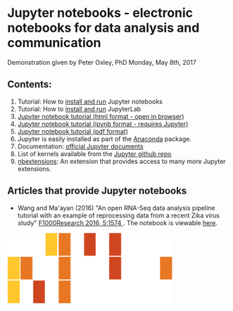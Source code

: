 # Jupyter notebooks - electronic notebooks for data analysis and communication

Demonstration given by Peter Oxley, PhD
Monday, May 8th, 2017

## Contents:
1. Tutorial: How to [install and run](./Jupyter_notebook.md) Jupyter notebooks
2. Tutorial: How to [install and run](./Jupyterlab_install.md) JupyterLab
2. [Jupyter notebook tutorial (html format - open in browser)](./Jupyter_Notebook_Demo.html)
3. [Jupyter notebook tutorial (ipynb format - requires Jupyter)](./Jupyter_Notebook_Demo.ipynb)
4. [Jupyter notebook tutorial (pdf format)](./Jupyter_Notebook_Demo.pdf)
5. Jupyter is easily installed as part of the [Anaconda](https://www.continuum.io/downloads) package.
6. Documentation: [official Jupyter documents](https://jupyter.readthedocs.io/en/latest/index.html)
7. List of kernels available from the [Jupyter github repo](https://github.com/jupyter/jupyter/wiki/Jupyter-kernels)
8. [nbextensions](http://jupyter-contrib-nbextensions.readthedocs.io/en/latest/nbextensions/exercise/readme.html): An extension that provides access to many more Jupyter extensions.

## Articles that provide Jupyter notebooks
* Wang and Ma'ayan (2016) "An open RNA-Seq data analysis pipeline tutorial with an example of reprocessing data from a recent Zika virus study" [F1000Research 2016, 5:1574 ](https://f1000research.com/articles/5-1574/v1). The notebook is viewable [here](http://nbviewer.jupyter.org/github/maayanlab/Zika-RNAseq-Pipeline/blob/master/Zika.ipynb). 

![LBS](../images/Motif.png)